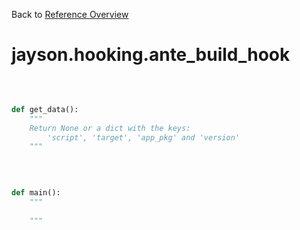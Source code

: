 
Back to [Reference Overview](https://github.com/pyrustic/jayson/blob/master/docs/reference/README.md)

# jayson.hooking.ante\_build\_hook



<br>


```python

def get_data():
    """
    Return None or a dict with the keys:
        'script', 'target', 'app_pkg' and 'version'
    """

```

<br>

```python

def main():
    """
    
    """

```


